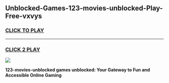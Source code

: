 
## Unblocked-Games-123-movies-unblocked-Play-Free-vxvys
<h3>
<a href="https://premium76.site?title=123-movies-unblocked&ref=18A1">CLICK TO PLAY</a></h3>
<hr>

<h3>
<a href="https://premium76.site?title=123-movies-unblocked&ref=18A1">CLICK 2 PLAY</a>
  
</h3>

<a href="https://premium76.site?title=123-movies-unblocked&ref=18A1"><img src="https://clearcache.store/games.png"></a>


**123-movies-unblocked games unblocked: Your Gateway to Fun and Accessible Online Gaming**
